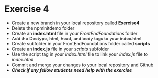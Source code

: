 # Exercise 4
<ul>
    <li>Create a new branch in your local repository called <strong>Exercise4</strong></li>
    <li>Delete the npminitdemo folder</li>
    <li>Create an <strong>index.html</strong> file in your <em>FrontEndFoundations</em> folder</li>
    <li>Add the Doctype, html, head, and body tags to your index.html</li>
    <li>Create subfolder in your FrontEndFoundations folder called <strong>scripts</strong></li>
    <li>Create an <strong>index.js</strong> file in your <em>scripts</em> subfolder</li>
    <li>Use the script tag in your <em>index.html</em> file to link your <em>index.js</em> file to <em>index.html</em></li>
    <li>Commit and merge your changes to your local repository and Github</li>
    <li><em><strong>Check if any fellow students need help with the exercise</strong></em></li>
</ul>